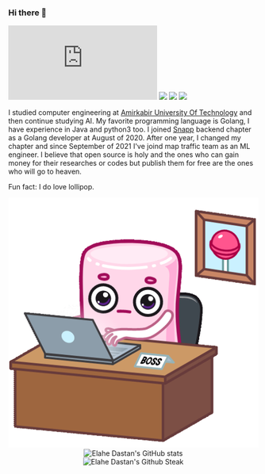 ### Hi there 👋

[![GitHub release (latest by date)](https://img.shields.io/github/v/release/elahe-dastan/elahe-dastan.pdf?label=Resume&logo=github&style=for-the-badge)](https://github.com/elahe-dastan/elahe-dastan.pdf/releases/latest)
[![](https://img.shields.io/badge/-gmail-lightgray?style=for-the-badge&logo=gmail)](mailto:elahe.dstn@gmail.com)
[![](https://img.shields.io/badge/-medium-black?style=for-the-badge&logo=medium)](https://elahe-dstn.medium.com)
[![](https://img.shields.io/badge/-instagram-pink?style=for-the-badge&logo=instagram)](https://www.instagram.com/elahe.dstn)

I studied computer engineering at [Amirkabir University Of Technology](https://aut.ac.ir/) and then continue studying AI.
My favorite programming language is Golang, I have experience in Java and python3 too.
I joined [Snapp](https://snapp.ir/) backend chapter as a Golang developer at August of 2020. After one year, I changed my chapter and since September of 2021 I've joind map traffic team as an ML engineer.
I believe that open source is holy and the ones who can gain money for their researches or codes but publish them for free are the ones who will go to heaven.

Fun fact: I do love lollipop.

<p align="center">
  <img src="https://raw.githubusercontent.com/elahe-dastan/elahe-dastan/master/PinkMarshmallow-AgAD_wIAArrAlQU.gif" /><br />
  <img src="https://github-readme-stats.vercel.app/api?username=elahe-dastan&show_icons=true&theme=monokai" alt="Elahe Dastan's GitHub stats" /><br />
  <img src="https://github-readme-streak-stats.herokuapp.com/?user=elahe-dastan&theme=monokai" alt="Elahe Dastan's Github Steak" />
</p>
